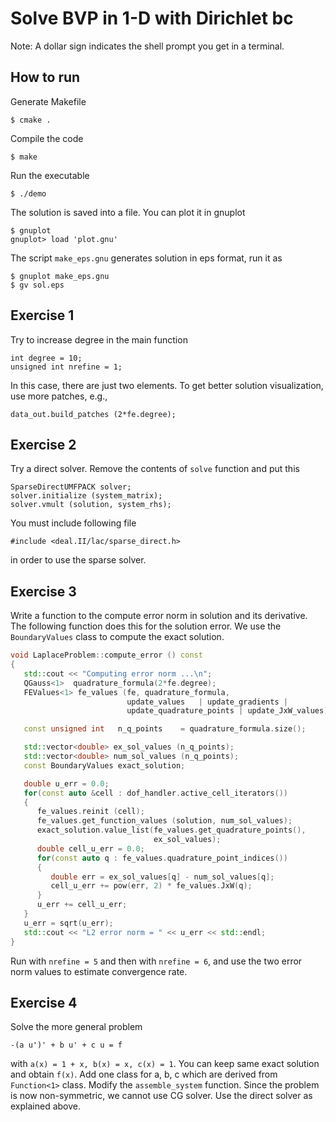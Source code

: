 # Solve BVP in 1-D with Dirichlet bc

Note: A dollar sign indicates the shell prompt you get in a terminal.

## How to run
Generate Makefile
```
$ cmake .
```
Compile the code
```
$ make
```
Run the executable
```
$ ./demo
```
The solution is saved into a file. You can plot it in gnuplot
```
$ gnuplot
gnuplot> load 'plot.gnu'
```
The script `make_eps.gnu` generates solution in eps format, run it as
```
$ gnuplot make_eps.gnu
$ gv sol.eps
```

## Exercise 1

Try to increase degree in the main function
```
int degree = 10;
unsigned int nrefine = 1;
```
In this case, there are just two elements. To get better solution visualization, use more patches, e.g.,
```
data_out.build_patches (2*fe.degree);
```

## Exercise 2
Try a direct solver. Remove the contents of `solve` function and put this
```
SparseDirectUMFPACK solver;
solver.initialize (system_matrix);
solver.vmult (solution, system_rhs);
```
You must include following file
```
#include <deal.II/lac/sparse_direct.h>
```
in order to use the sparse solver.

## Exercise 3
Write a function to the compute error norm in solution and its derivative. The following function does this for the solution error. We use the `BoundaryValues` class to compute the exact solution.

```c++
void LaplaceProblem::compute_error () const
{
   std::cout << "Computing error norm ...\n";
   QGauss<1>  quadrature_formula(2*fe.degree);
   FEValues<1> fe_values (fe, quadrature_formula,
                          update_values   | update_gradients |
                          update_quadrature_points | update_JxW_values);

   const unsigned int   n_q_points    = quadrature_formula.size();

   std::vector<double> ex_sol_values (n_q_points);
   std::vector<double> num_sol_values (n_q_points);
   const BoundaryValues exact_solution;

   double u_err = 0.0;
   for(const auto &cell : dof_handler.active_cell_iterators())
   {
      fe_values.reinit (cell);
      fe_values.get_function_values (solution, num_sol_values);
      exact_solution.value_list(fe_values.get_quadrature_points(),
                                ex_sol_values);
      double cell_u_err = 0.0;
      for(const auto q : fe_values.quadrature_point_indices())
      {
         double err = ex_sol_values[q] - num_sol_values[q];
         cell_u_err += pow(err, 2) * fe_values.JxW(q);
      }
      u_err += cell_u_err;
   }
   u_err = sqrt(u_err);
   std::cout << "L2 error norm = " << u_err << std::endl;
}
```

Run with `nrefine = 5` and then with `nrefine = 6`, and use the two error norm values to estimate convergence rate.

## Exercise 4
Solve the more general problem

```
-(a u')' + b u' + c u = f
```

with `a(x) = 1 + x, b(x) = x, c(x) = 1`. You can keep same exact solution and obtain `f(x)`. Add one class for a, b, c which are derived from `Function<1>` class. Modify the `assemble_system` function. Since the problem is now non-symmetric, we cannot use CG solver. Use the direct solver as explained above.

